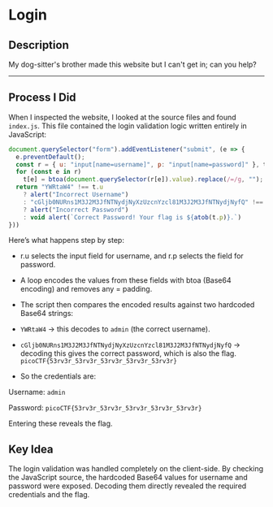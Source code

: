 # Login

## Description
My dog-sitter's brother made this website but I can't get in; can you help?

---

## Process I Did
When I inspected the website, I looked at the source files and found `index.js`. This file contained the login validation logic written entirely in JavaScript:

```js
document.querySelector("form").addEventListener("submit", (e => {
  e.preventDefault();
  const r = { u: "input[name=username]", p: "input[name=password]" }, t = {};
  for (const e in r)
    t[e] = btoa(document.querySelector(r[e]).value).replace(/=/g, "");
  return "YWRtaW4" !== t.u 
    ? alert("Incorrect Username") 
    : "cGljb0NURns1M3J2M3JfNTNydjNyXzUzcnYzcl81M3J2M3JfNTNydjNyfQ" !== t.p 
    ? alert("Incorrect Password") 
    : void alert(`Correct Password! Your flag is ${atob(t.p)}.`)
}))
```
Here’s what happens step by step:

- r.u selects the input field for username, and r.p selects the field for password.

- A loop encodes the values from these fields with btoa (Base64 encoding) and removes any = padding.

- The script then compares the encoded results against two hardcoded Base64 strings:

- `YWRtaW4` → this decodes to `admin` (the correct username).

- `cGljb0NURns1M3J2M3JfNTNydjNyXzUzcnYzcl81M3J2M3JfNTNydjNyfQ` → decoding this gives the correct password, which is also the flag. `picoCTF{53rv3r_53rv3r_53rv3r_53rv3r_53rv3r}`

- So the credentials are:

Username: `admin`

Password: `picoCTF{53rv3r_53rv3r_53rv3r_53rv3r_53rv3r}`

Entering these reveals the flag.

## Key Idea

The login validation was handled completely on the client-side. By checking the JavaScript source, the hardcoded Base64 values for username and password were exposed. Decoding them directly revealed the required credentials and the flag.
